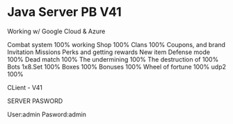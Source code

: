 # Java Server PB V41
Working w/ Google Cloud &amp; Azure

Combat system 100%
working Shop 100%
Clans 100%
Coupons, and brand
Invitation
Missions
Perks and getting rewards
New item
Defense mode 100%
Dead match 100%
The undermining 100%
The destruction of 100%
Bots 1x8.Set 100%
Boxes 100%
Bonuses 100%
Wheel of fortune 100%
udp2 100%

CLient - V41

SERVER PASWORD

User:admin
Pasword:admin
